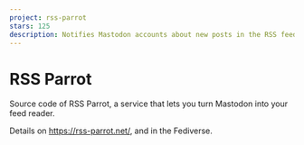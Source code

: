 ```yaml
---
project: rss-parrot
stars: 125
description: Notifies Mastodon accounts about new posts in the RSS feeds they follow
---
```


RSS Parrot
==========

Source code of RSS Parrot, a service that lets you turn Mastodon into your feed reader.

Details on https://rss-parrot.net/, and in the Fediverse.
